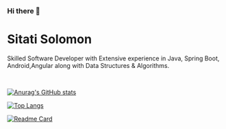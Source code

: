### Hi there 👋


# Sitati Solomon
Skilled Software Developer with Extensive experience in Java, Spring Boot, Android,Angular along with Data Structures & Algorithms.

<br>

[![Anurag's GitHub stats](https://github-readme-stats.vercel.app/api?username=mabunde&show_icons=true&theme=radical)](https://github.com/anuraghazra/github-readme-stats)


[![Top Langs](https://github-readme-stats.vercel.app/api/top-langs/?username=mabunde&theme=radical)](https://github.com/anuraghazra/github-readme-stats)


[![Readme Card](https://github-readme-stats.vercel.app/api/pin/?username=mabunde&repo=RecipeSearch)](https://github.com/anuraghazra/github-readme-stats)

<!--
**mabunde/mabunde** is a ✨ _special_ ✨ repository because its `README.md` (this file) appears on your GitHub profile.

Here are some ideas to get you started:

- 🔭 I’m currently working on ...
- 🌱 I’m currently learning ...
- 👯 I’m looking to collaborate on ...
- 🤔 I’m looking for help with ...
- 💬 Ask me about ...
- 📫 How to reach me: ...
- 😄 Pronouns: ...
- ⚡ Fun fact: ...
-->
